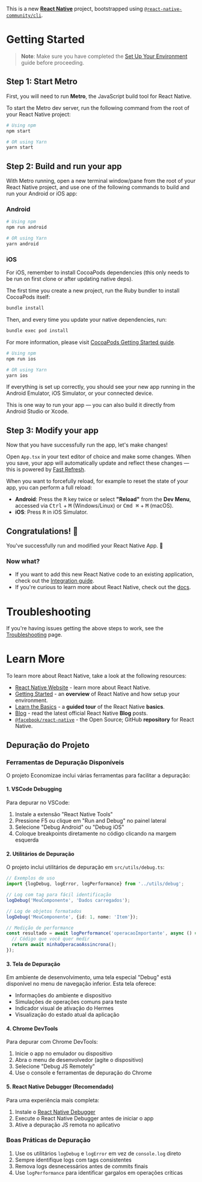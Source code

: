 This is a new [**React Native**](https://reactnative.dev) project, bootstrapped using [`@react-native-community/cli`](https://github.com/react-native-community/cli).

# Getting Started

> **Note**: Make sure you have completed the [Set Up Your Environment](https://reactnative.dev/docs/set-up-your-environment) guide before proceeding.

## Step 1: Start Metro

First, you will need to run **Metro**, the JavaScript build tool for React Native.

To start the Metro dev server, run the following command from the root of your React Native project:

```sh
# Using npm
npm start

# OR using Yarn
yarn start
```

## Step 2: Build and run your app

With Metro running, open a new terminal window/pane from the root of your React Native project, and use one of the following commands to build and run your Android or iOS app:

### Android

```sh
# Using npm
npm run android

# OR using Yarn
yarn android
```

### iOS

For iOS, remember to install CocoaPods dependencies (this only needs to be run on first clone or after updating native deps).

The first time you create a new project, run the Ruby bundler to install CocoaPods itself:

```sh
bundle install
```

Then, and every time you update your native dependencies, run:

```sh
bundle exec pod install
```

For more information, please visit [CocoaPods Getting Started guide](https://guides.cocoapods.org/using/getting-started.html).

```sh
# Using npm
npm run ios

# OR using Yarn
yarn ios
```

If everything is set up correctly, you should see your new app running in the Android Emulator, iOS Simulator, or your connected device.

This is one way to run your app — you can also build it directly from Android Studio or Xcode.

## Step 3: Modify your app

Now that you have successfully run the app, let's make changes!

Open `App.tsx` in your text editor of choice and make some changes. When you save, your app will automatically update and reflect these changes — this is powered by [Fast Refresh](https://reactnative.dev/docs/fast-refresh).

When you want to forcefully reload, for example to reset the state of your app, you can perform a full reload:

- **Android**: Press the <kbd>R</kbd> key twice or select **"Reload"** from the **Dev Menu**, accessed via <kbd>Ctrl</kbd> + <kbd>M</kbd> (Windows/Linux) or <kbd>Cmd ⌘</kbd> + <kbd>M</kbd> (macOS).
- **iOS**: Press <kbd>R</kbd> in iOS Simulator.

## Congratulations! :tada:

You've successfully run and modified your React Native App. :partying_face:

### Now what?

- If you want to add this new React Native code to an existing application, check out the [Integration guide](https://reactnative.dev/docs/integration-with-existing-apps).
- If you're curious to learn more about React Native, check out the [docs](https://reactnative.dev/docs/getting-started).

# Troubleshooting

If you're having issues getting the above steps to work, see the [Troubleshooting](https://reactnative.dev/docs/troubleshooting) page.

# Learn More

To learn more about React Native, take a look at the following resources:

- [React Native Website](https://reactnative.dev) - learn more about React Native.
- [Getting Started](https://reactnative.dev/docs/environment-setup) - an **overview** of React Native and how setup your environment.
- [Learn the Basics](https://reactnative.dev/docs/getting-started) - a **guided tour** of the React Native **basics**.
- [Blog](https://reactnative.dev/blog) - read the latest official React Native **Blog** posts.
- [`@facebook/react-native`](https://github.com/facebook/react-native) - the Open Source; GitHub **repository** for React Native.

## Depuração do Projeto

### Ferramentas de Depuração Disponíveis

O projeto Economizae inclui várias ferramentas para facilitar a depuração:

#### 1. VSCode Debugging

Para depurar no VSCode:

1. Instale a extensão "React Native Tools"
2. Pressione F5 ou clique em "Run and Debug" no painel lateral
3. Selecione "Debug Android" ou "Debug iOS"
4. Coloque breakpoints diretamente no código clicando na margem esquerda

#### 2. Utilitários de Depuração

O projeto inclui utilitários de depuração em `src/utils/debug.ts`:

```typescript
// Exemplos de uso
import {logDebug, logError, logPerformance} from '../utils/debug';

// Log com tag para fácil identificação
logDebug('MeuComponente', 'Dados carregados');

// Log de objetos formatados
logDebug('MeuComponente', {id: 1, nome: 'Item'});

// Medição de performance
const resultado = await logPerformance('operacaoImportante', async () => {
  // Código que você quer medir
  return await minhaOperacaoAssincrona();
});
```

#### 3. Tela de Depuração

Em ambiente de desenvolvimento, uma tela especial "Debug" está disponível no menu de navegação inferior. Esta tela oferece:

- Informações do ambiente e dispositivo
- Simulações de operações comuns para teste
- Indicador visual de ativação do Hermes
- Visualização do estado atual da aplicação

#### 4. Chrome DevTools

Para depurar com Chrome DevTools:

1. Inicie o app no emulador ou dispositivo
2. Abra o menu de desenvolvedor (agite o dispositivo)
3. Selecione "Debug JS Remotely"
4. Use o console e ferramentas de depuração do Chrome

#### 5. React Native Debugger (Recomendado)

Para uma experiência mais completa:

1. Instale o [React Native Debugger](https://github.com/jhen0409/react-native-debugger)
2. Execute o React Native Debugger antes de iniciar o app
3. Ative a depuração JS remota no aplicativo

### Boas Práticas de Depuração

1. Use os utilitários `logDebug` e `logError` em vez de `console.log` direto
2. Sempre identifique logs com tags consistentes
3. Remova logs desnecessários antes de commits finais
4. Use `logPerformance` para identificar gargalos em operações críticas
